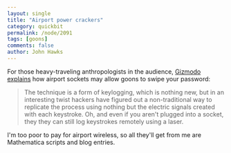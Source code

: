 ```yaml
---
layout: single 
title: "Airport power crackers" 
category: quickbit
permalink: /node/2091
tags: [goons] 
comments: false 
author: John Hawks 
---
```




For those heavy-traveling anthropologists in the audience, <a href="http://gizmodo.com/5312995/power+line-exploit-logs-your-keystrokes-using-outlets-lasers">Gizmodo explains</a> how airport sockets may allow goons to swipe your password:</a>

<blockquote>The technique is a form of keylogging, which is nothing new, but in an interesting twist hackers have figured out a non-traditional way to replicate the process using nothing but the electric signals created with each keystroke. Oh, and even if you aren't plugged into a socket, they they can still log keystrokes remotely using a laser.</blockquote>

I'm too poor to pay for airport wireless, so all they'll get from me are Mathematica scripts and blog entries. 




